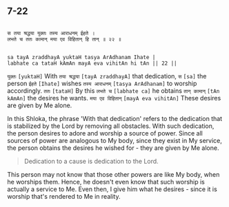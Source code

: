 ## 7-22


```shloka-sa

स तया श्रद्धया युक्तः तस्य आराधनम् ईहते ।
लभते च ततः कामान् मया एव विहितान् हि तान् ॥ २२ ॥

```
```shloka-sa-hk

sa tayA zraddhayA yuktaH tasya ArAdhanam Ihate |
labhate ca tataH kAmAn mayA eva vihitAn hi tAn || 22 ||

```
`युक्तः` `[yuktaH]` With `तया श्रद्धया` `[tayA zraddhayA]` that dedication, `स` `[sa]` the person `ईहते` `[Ihate]` wishes `तस्य आराधनम्` `[tasya ArAdhanam]` to worship accordingly. `ततः` `[tataH]` By this `लभते च` `[labhate ca]` he obtains `तान् कामान्` `[tAn kAmAn]` the desires he wants. `मया एव विहितान्` `[mayA eva vihitAn]` These desires are given by Me alone.

In this Shloka, the phrase 'With that dedication' refers to the dedication that is stabilized by the Lord by removing all obstacles. With such dedication, the person desires to adore and worship a source of power. Since all sources of power are analogous to My body, since they exist in My service, the person obtains the desires he wished for - they are given by Me alone.



<a name='applnote_127'></a>
> Dedication to a cause is dedication to the Lord.



This person may not know that those other powers are like My body, when he worships them. Hence, he doesn't even know that such worship is actually a service to Me. Even then, I give him what he desires - since it is worship that's rendered to Me in reality.


